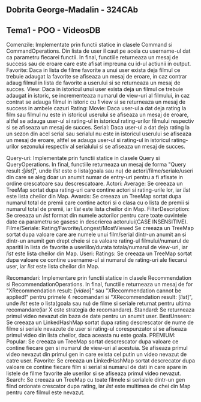 ##  Dobrita George-Madalin - 324CAb
##  Tema1 - POO - VideosDB

Comenzile:
    Implementate prin functii statice in clasele Command si CommandOperations.
    Din lista de user il caut pe acela cu username-ul dat ca parametru fiecarei functii. In final, functiile returneaza un mesaj de success sau de eroare care este afisat impreuna cu id-ul actiunii in output.
    Favorite:
        Daca in lista de filme favorite a unui user exista deja filmul ce trebuie adaugat la favorite se afiseaza un mesaj de eroare, in caz contrar adaug filmul in lista de favorite a userului si se returneaza un mesaj de succes.
    View:
        Daca in istoricul unui user exista deja un filmul ce trebuie adaugat in istoric, se incrementeaza numarul de view-uri al filmului, in caz contrat se adauga filmul in istoric cu 1 view si se returneaza un mesaj de success in ambele cazuri
    Rating:
        Movie:
            Daca user-ul a dat deja rating la film sau filmul nu este in istoricul userului se afiseaza un mesaj de eroare, altfel se adauga user-ul si rating-ul in istoricul rating-urilor filmului respectiv si se afiseaza un mesaj de succes.
        Serial:
            Daca user-ul a dat deja rating la un sezon din acel serial sau serialul nu este in istoricul userului se afiseaza un mesaj de eroare, altfel se adauga user-ul si rating-ul in istoricul rating-urilor sezonului respectiv al serialului si se afiseaza un mesaj de succes.
            
Query-uri:
     Implementate prin functii statice in clasele Query si QueryOperations.
     In final, functiile returneaza un mesaj de forma "Query result :[*list*]", unde *list* este o lista(goala sau nu) de actori/filme/seriale/useri din care se aleg doar un anumit numar de entry-uri pentru a fi afisate in ordine crescatoare sau descrescatoare.
     Actori:
        Average:
            Se creeaza un TreeMap sortat dupa rating-uri care contine actori si rating-urile lor, iar *list* este lista cheilor din Map.
        Awards:
            Se creeaza un TreeMap sortat dupa numarul total de premii care contine actori si o clasa cu o lista de premii si numarul total de premii, iar *list* este lista cheilor din Map.
        FilterDescription:
            Se creeaza un *list* format din numele actorilor pentru care toate cuvintele date ca parametru se gasesc in descrierea actorului(CASE INSENSITIVE).
     Filme/Seriale:
        Rating/Favorite/Longest/MostViewed
            Se creeaza un TreeMap sortat dupa valoare care are numele unui film/serial dintr-un anumit an si dintr-un anumit gen drept cheie si ca valoare rating-ul filmului/numarul de aparitii in lista de favorite a useriilor/durata totala/numarul de view-uri, iar *list* este lista cheilor din Map.
     Useri:
        Ratings:
            Se creeaza un TreeMap sortat dupa valoare ce contine username-ul si numarul de rating-uri ale fiecarui user, iar *list* este lista cheilor din Map.
            
Recomandari:
      Implementare prin functii statice in clasele Recommendation si RecommendationOperations.
      In final, functiile returneaza un mesaj de for "XRecommendation result: [*video*]" sau "XRecommendation cannot be applied!" pentru primele 4 recomandari si "XRecommendation result: [*list*]", unde *list* este o lista(goala sau nu) de filme si seriale returnat pentru ultima recomandare(iar X este strategia de recomandare).
      Standard:
          Se returneaza primul video nevazut din baza de date pentru un anumit user.
      BestUnseen:
          Se creeaza un LinkedHashMap sortat dupa rating descrescator de nume de filme si seriale nevazute de user si rating-ul corespunzator si se afiseaza primul video din lista cheilor, daca aceasta nu este goala.
      PREMIUM:
          Popular:
              Se creeaza un TreeMap sortat descrescator dupa valoare ce contine fiecare gen si numarul de view-uri al acestuia. Se afiseaza primul video nevazut din primul gen in care exista cel putin un video nevazut de catre user.
          Favorite:
              Se creeaza un LinkedHashMap sortat descrecator dupa valoare ce contine fiecare film si serial si numarul de dati in care apare in listele de filme favorite ale userilor si se afiseaza primul video nevazut.
          Search:
              Se creeaza un TreeMap cu toate filmele si serialele dintr-un gen fiind ordonate crescator dupa rating, iar *list* este multimea de chei din Map pentru care filmul este nevazut.
